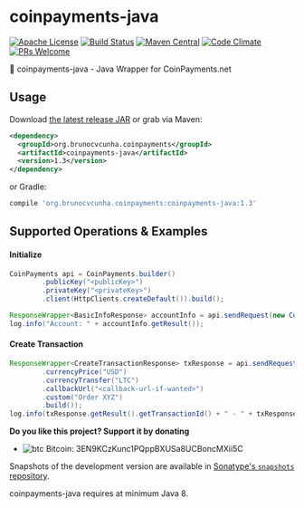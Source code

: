 coinpayments-java
========

[![Apache License](http://img.shields.io/badge/license-ASL-blue.svg)](https://github.com/brunocvcunha/coinpayments-java/blob/master/LICENSE)
[![Build Status](https://travis-ci.org/brunocvcunha/coinpayments-java.svg)](https://travis-ci.org/brunocvcunha/coinpayments-java)
[![Maven Central](https://maven-badges.herokuapp.com/maven-central/org.brunocvcunha.coinpayments/coinpayments-java/badge.svg)](https://maven-badges.herokuapp.com/maven-central/org.brunocvcunha.coinpayments/coinpayments-java)
[![Code Climate](https://codeclimate.com/github/brunocvcunha/coinpayments-java/badges/gpa.svg)](https://codeclimate.com/github/brunocvcunha/coinpayments-java)
[![PRs Welcome](https://img.shields.io/badge/PRs-welcome-brightgreen.svg)](http://makeapullrequest.com)

:movie_camera: coinpayments-java - Java Wrapper for CoinPayments.net


Usage
--------

Download [the latest release JAR][1] or grab via Maven:
```xml
<dependency>
  <groupId>org.brunocvcunha.coinpayments</groupId>
  <artifactId>coinpayments-java</artifactId>
  <version>1.3</version>
</dependency>
```
or Gradle:
```groovy
compile 'org.brunocvcunha.coinpayments:coinpayments-java:1.3'
```



Supported Operations & Examples
--------

#### Initialize

```java
CoinPayments api = CoinPayments.builder()
        .publicKey("<publicKey>")
        .privateKey("<privateKey>")
        .client(HttpClients.createDefault()).build();

ResponseWrapper<BasicInfoResponse> accountInfo = api.sendRequest(new CoinPaymentsBasicAccountInfoRequest());
log.info("Account: " + accountInfo.getResult());

```

#### Create Transaction

```java
ResponseWrapper<CreateTransactionResponse> txResponse = api.sendRequest(CoinPaymentsCreateTransactionRequest.builder().amount(10)
        .currencyPrice("USD")
        .currencyTransfer("LTC")
        .callbackUrl("<callback-url-if-wanted>")
        .custom("Order XYZ")
        .build());
log.info(txResponse.getResult().getTransactionId() + " - " + txResponse.getResult().getStatusUrl());

```


**Do you like this project? Support it by donating**

- ![btc](https://raw.githubusercontent.com/reek/anti-adblock-killer/gh-pages/images/bitcoin.png) Bitcoin: 3EN9KCzKunc1PQppBXUSa8UCBoncMXii5C


Snapshots of the development version are available in [Sonatype's `snapshots` repository][snap].

coinpayments-java requires at minimum Java 8.


 [1]: https://search.maven.org/remote_content?g=org.brunocvcunha.coinpayments&a=coinpayments-java&v=LATEST
 [snap]: https://oss.sonatype.org/content/repositories/snapshots/
